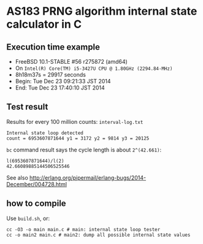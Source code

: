 # AS183 PRNG algorithm internal state calculator in C

## Execution time example

* FreeBSD 10.1-STABLE #56 r275872 (amd64)
* On `Intel(R) Core(TM) i5-3427U CPU @ 1.80GHz (2294.84-MHz)`
* 8h18m37s = 29917 seconds
* Begin: Tue Dec 23 09:21:33 JST 2014
* End:   Tue Dec 23 17:40:10 JST 2014

## Test result

Results for every 100 million counts: `interval-log.txt`

```
Internal state loop detected
count = 6953607871644 y1 = 3172 y2 = 9814 y3 = 20125
```

`bc` command result says the cycle length is about `2^(42.661)`:

```
l(6953607871644)/l(2)
42.66089885144506525546
```

See also <http://erlang.org/pipermail/erlang-bugs/2014-December/004728.html>

## how to compile

Use `build.sh`, or:

```
cc -O3 -o main main.c # main: internal state loop tester
cc -o main2 main.c # main2: dump all possible internal state values
```

